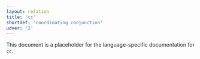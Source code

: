 ```yaml
---
layout: relation
title: 'cc'
shortdef: 'coordinating conjunction'
udver: '2'
---
```


This document is a placeholder for the language-specific documentation
for `cc`.
